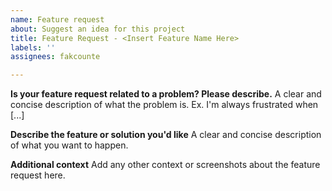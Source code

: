 ```yaml
---
name: Feature request
about: Suggest an idea for this project
title: Feature Request - <Insert Feature Name Here>
labels: ''
assignees: fakcounte

---
```


**Is your feature request related to a problem? Please describe.**
A clear and concise description of what the problem is. Ex. I'm always frustrated when [...]

**Describe the feature or solution you'd like**
A clear and concise description of what you want to happen.

**Additional context**
Add any other context or screenshots about the feature request here.
